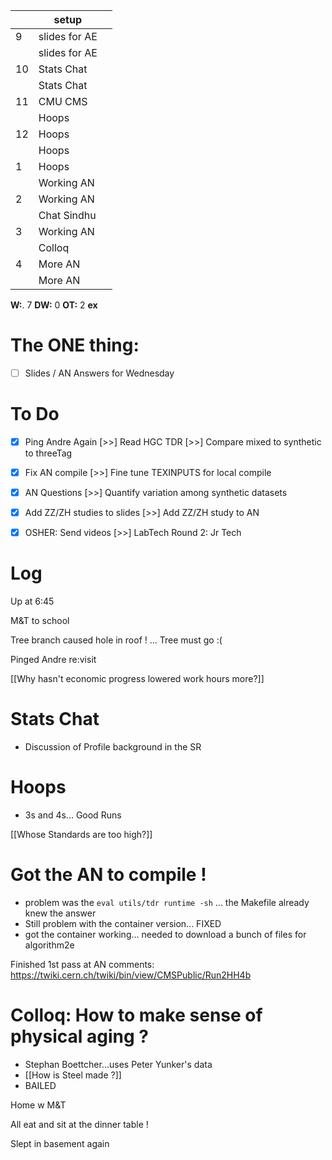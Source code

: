 
|     | setup          |     |
| --- | -------------- | --- |
| 9   | slides for  AE |     |
|     | slides for  AE |     |
| 10  | Stats Chat     |     |
|     | Stats Chat     |     |
| 11  | CMU CMS        |     |
|     | Hoops          |     |
| 12  | Hoops          |     |
|     | Hoops          |     |
| 1   | Hoops          |     |
|     | Working AN     |     |
| 2   | Working AN     |     |
|     | Chat Sindhu    |     |
| 3   | Working AN     |     |
|     | Colloq         |     |
| 4   | More AN        |     |
|     | More AN        |     |

**W:**. 7 
**DW:** 0 
**OT:**  2 
**ex** 

# The ONE thing: 
- [ ] Slides / AN Answers for Wednesday


# To Do
- [x] Ping Andre Again 
 [>>] Read HGC TDR
 [>>] Compare mixed to synthetic to threeTag
- [x] Fix AN compile
	 [>>] Fine tune TEXINPUTS for local compile
- [x]  AN Questions
 [>>]  Quantify variation among synthetic datasets 
- [x] Add ZZ/ZH studies to slides
 [>>] Add ZZ/ZH study to AN
- [x] OSHER: Send videos 
 [>>] LabTech Round 2: Jr Tech


# Log


Up at 6:45

M&T to school 

Tree branch caused hole in roof ! ... Tree must go :(

Pinged Andre re:visit 

[[Why hasn't economic progress lowered work hours more?]]

# Stats Chat
- Discussion of Profile background in the SR

# Hoops
- 3s and 4s... Good Runs

[[Whose Standards are too high?]]

# Got the AN to compile !
- problem was the  `eval utils/tdr runtime -sh` ... the Makefile already knew the answer
- Still problem with the container version... FIXED
- got the container working... needed to download a bunch of files for algorithm2e

Finished 1st pass at AN comments:
	https://twiki.cern.ch/twiki/bin/view/CMSPublic/Run2HH4b

# Colloq: How to make sense of physical aging ?
- Stephan Boettcher...uses Peter Yunker's data
- [[How is Steel made ?]]
- BAILED 


Home w M&T

All eat and sit at the dinner table !

Slept in basement again
